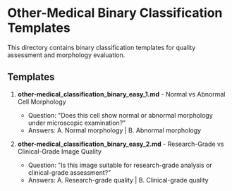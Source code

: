# Other-Medical Binary Classification Templates

This directory contains binary classification templates for quality assessment and morphology evaluation.

## Templates

1. **other-medical_classification_binary_easy_1.md** - Normal vs Abnormal Cell Morphology
   - Question: "Does this cell show normal or abnormal morphology under microscopic examination?"
   - Answers: A. Normal morphology | B. Abnormal morphology

2. **other-medical_classification_binary_easy_2.md** - Research-Grade vs Clinical-Grade Image Quality
   - Question: "Is this image suitable for research-grade analysis or clinical-grade assessment?"
   - Answers: A. Research-grade quality | B. Clinical-grade quality
